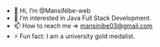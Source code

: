 - 👋 Hi, I’m @MansiNibe-web
- 👀 I’m interested in Java Full Stack Development.
- 📫 How to reach me => mansinibe03@gmail.com
- ⚡ Fun fact: I am a university gold medalist.


